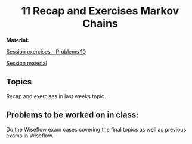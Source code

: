 <h1 align="center">11 Recap and Exercises Markov Chains</h1>

**Material:**

[Session exercises - Problems 10](https://drive.google.com/file/d/1LwM2pDCqD8a_sQsEVsQLNq-5qx3hsYXb/view?usp=sharing)

[Session material](https://viaucdk-my.sharepoint.com/:f:/g/personal/rib_viauc_dk/Enaype9j_R1DvUKrGId_u3kBW9qq69kr6D5UwdyKBCCAjg?e=d32pBn)

## Topics

Recap and exercises in last weeks topic.

## Problems to be worked on in class:

Do the Wiseflow exam cases covering the final topics as well as previous exams in Wiseflow.